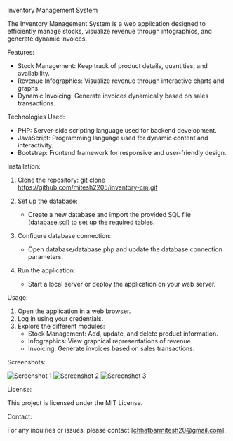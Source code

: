 Inventory Management System

The Inventory Management System is a web application designed to efficiently manage stocks, visualize revenue through infographics, and generate dynamic invoices.

Features:

- Stock Management: Keep track of product details, quantities, and availability.
- Revenue Infographics: Visualize revenue through interactive charts and graphs.
- Dynamic Invoicing: Generate invoices dynamically based on sales transactions.

Technologies Used:

- PHP: Server-side scripting language used for backend development.
- JavaScript: Programming language used for dynamic content and interactivity.
- Bootstrap: Frontend framework for responsive and user-friendly design.

Installation:

1. Clone the repository:
   git clone https://github.com/mitesh2205/inventory-cm.git

2. Set up the database:
   - Create a new database and import the provided SQL file (database.sql) to set up the required tables.

3. Configure database connection:
   - Open database/database.php and update the database connection parameters.

4. Run the application:
   - Start a local server or deploy the application on your web server.

Usage:

1. Open the application in a web browser.
2. Log in using your credentials.
3. Explore the different modules:
   - Stock Management: Add, update, and delete product information.
   - Infographics: View graphical representations of revenue.
   - Invoicing: Generate invoices based on sales transactions.

Screenshots:

![Screenshot 1](screenshots/screenshot1.png)
![Screenshot 2](screenshots/screenshot2.png)
![Screenshot 3](screenshots/screenshot3.png)


License:

This project is licensed under the MIT License.

Contact:

For any inquiries or issues, please contact [chhatbarmitesh20@gmail.com].
